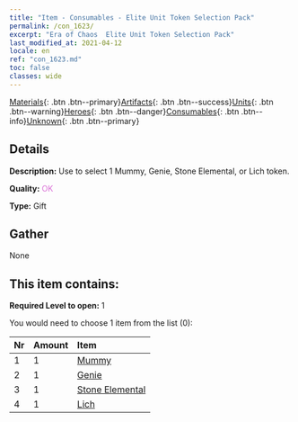 ```yaml
---
title: "Item - Consumables - Elite Unit Token Selection Pack"
permalink: /con_1623/
excerpt: "Era of Chaos  Elite Unit Token Selection Pack"
last_modified_at: 2021-04-12
locale: en
ref: "con_1623.md"
toc: false
classes: wide
---
```

 [Materials](/Items/){: .btn .btn--primary}[Artifacts](/Items/Artifacts/){: .btn .btn--success}[Units](/Items/Units/){: .btn .btn--warning}[Heroes](/Items/Heroes/){: .btn .btn--danger}[Consumables](/Items/Consumables/){: .btn .btn--info}[Unknown](/Items/Unknown/){: .btn .btn--primary}

## Details
 **Description:** Use to select 1 Mummy, Genie, Stone Elemental, or Lich token.

 **Quality:** <span style="color: #DA70D6">OK</span>

 **Type:** Gift

## Gather

  None

## This item contains:

 **Required Level to open:** 1

 You would need to choose 1 item from the list (0):

  | Nr | Amount |     Item    |
  |:---|:-------|:------------|
  | 1 | 1 | [Mummy](/Items/unt_215/) | 
  | 2 | 1 | [Genie](/Items/unt_239/) | 
  | 3 | 1 | [Stone Elemental](/Items/unt_266/) | 
  | 4 | 1 | [Lich](/Items/unt_212/) | 
